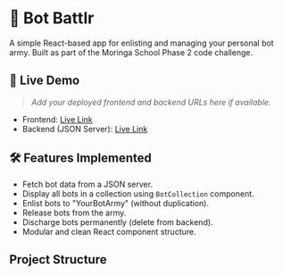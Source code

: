 # 🤖 Bot Battlr

A simple React-based app for enlisting and managing your personal bot army. Built as part of the Moringa School Phase 2 code challenge.

## 🚀 Live Demo

> _Add your deployed frontend and backend URLs here if available._

- Frontend: [Live Link](https://your-deployment-url.netlify.app)
- Backend (JSON Server): [Live Link](https://your-json-server-url.onrender.com/bots)

## 🛠️ Features Implemented

-  Fetch bot data from a JSON server.
-  Display all bots in a collection using `BotCollection` component.
- Enlist bots to "YourBotArmy" (without duplication).
- Release bots from the army.
-  Discharge bots permanently (delete from backend).
- Modular and clean React component structure.

##  Project Structure

